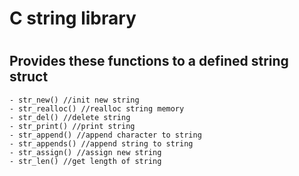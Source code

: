 # C string library
#

## Provides these functions to a defined string struct
```
- str_new() //init new string
- str_realloc() //realloc string memory
- str_del() //delete string
- str_print() //print string
- str_append() //append character to string
- str_appends() //append string to string
- str_assign() //assign new string
- str_len() //get length of string

